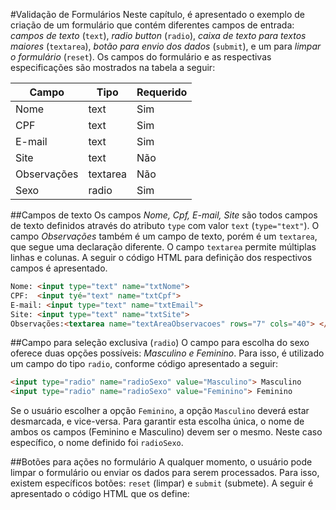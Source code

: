 #Validação de Formulários
Neste capítulo, é apresentado o exemplo de criação de um formulário que contém diferentes campos de entrada: *campos de texto* (`text`), *radio button* (`radio`), *caixa de texto para textos maiores* (`textarea`), *botão para envio dos dados* (`submit`), e um para *limpar o formulário* (`reset`). Os campos do formulário e as respectivas especificações são mostrados na tabela a seguir:

| Campo | Tipo | Requerido |
| -- | -- | -- |
| Nome | text | Sim |
| CPF | text | Sim |
| E-mail | text | Sim |
| Site | text | Não |
| Observações | textarea | Não |
| Sexo | radio | Sim |

##Campos de texto
Os campos *Nome, Cpf, E-mail, Site* são todos campos de texto definidos através do atributo `type` com valor `text` (`type="text"`). O campo *Observações* também é um campo de texto, porém é um `textarea`, que segue uma declaração diferente. O campo `textarea` permite múltiplas linhas e colunas. A seguir o código HTML para definição dos respectivos campos é apresentado.
```html
Nome: <input type="text" name="txtNome">
CPF:  <input tyé="text" name="txtCpf">
E-mail: <input type="text" name="txtEmail">
Site: <input type="text" name="txtSite">
Observações:<textarea name="textAreaObservacoes" rows="7" cols="40"> </textarea>
```
##Campo para seleção exclusiva (`radio`)
O campo para escolha do sexo oferece duas opções possíveis: *Masculino e Feminino*. Para isso, é utilizado um campo do tipo `radio`, conforme código apresentado a seguir:
```html
<input type="radio" name="radioSexo" value="Masculino"> Masculino
<input type="radio" name="radioSexo" value="Feminino"> Feminino
```
Se o usuário escolher a opção `Feminino`, a opção `Masculino` deverá estar desmarcada, e vice-versa. Para garantir esta escolha única, o nome de ambos os campos (Feminino e Masculino) devem ser o mesmo. Neste caso específico, o nome definido foi `radioSexo`.

##Botões para ações no formulário
A qualquer momento, o usuário pode limpar o formulário ou enviar os dados para serem processados. Para isso, existem específicos botões: `reset` (limpar) e `submit` (submete). A seguir é apresentado o código HTML que os define:

